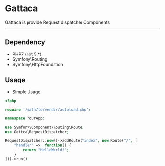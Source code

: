# Gattaca
Gattaca is provide Request dispatcher Components

---

## Dependency
* PHP7 (not 5.\*)
* Symfony\Routing
* Symfony\HttpFoundation

## Usage

* Simple Usage

```php
<?php

require '/path/to/vendor/autoload.php';

namespace YourApp:

use Symfony\Component\Routing\Route;
use Gattca\RequestDispatcher;

RequestDispatcher::new()->addRoute("index", new Route("/", [
    "handler" =>  function() {
        return "HelloWorld!";
    }
]))->run();
```

